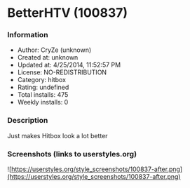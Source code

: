 # BetterHTV (100837)

### Information
- Author: CryZe (unknown)
- Created at: unknown
- Updated at: 4/25/2014, 11:52:57 PM
- License: NO-REDISTRIBUTION
- Category: hitbox
- Rating: undefined
- Total installs: 475
- Weekly installs: 0


### Description
Just makes Hitbox look a lot better


### Screenshots (links to userstyles.org)
![https://userstyles.org/style_screenshots/100837-after.png](https://userstyles.org/style_screenshots/100837-after.png)


